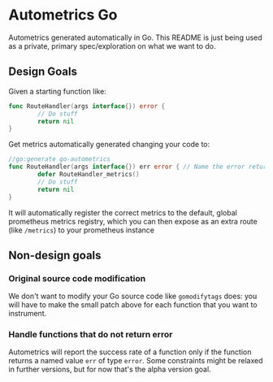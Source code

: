 # Autometrics Go

Autometrics generated automatically in Go. This README is just being used as
a private, primary spec/exploration on what we want to do.

## Design Goals

Given a starting function like:

```go
func RouteHandler(args interface{}) error {
        // Do stuff
        return nil
}
```

Get metrics automatically generated changing your code to:
```go
//go:generate go-autometrics
func RouteHandler(args interface{}) err error { // Name the error return value
        defer RouteHandler_metrics()
        // Do stuff
        return nil
}
```

It will automatically register the correct metrics to the default, global prometheus
metrics registry, which you can then expose as an extra route (like `/metrics`) to
your prometheus instance

## Non-design goals

### Original source code modification

We don't want to modify your Go source code like `gomodifytags` does: you will
have to make the small patch above for each function that you want to instrument.

### Handle functions that do not return error

Autometrics will report the success rate of a function only if the function
returns a named value `err` of type `error`. Some constraints might be relaxed
in further versions, but for now that's the alpha version goal.

